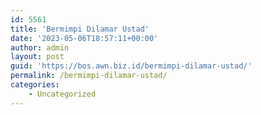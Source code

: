 ```yaml
---
id: 5561
title: 'Bermimpi Dilamar Ustad'
date: '2023-05-06T18:57:11+00:00'
author: admin
layout: post
guid: 'https://bos.awn.biz.id/bermimpi-dilamar-ustad/'
permalink: /bermimpi-dilamar-ustad/
categories:
    - Uncategorized
---
```


